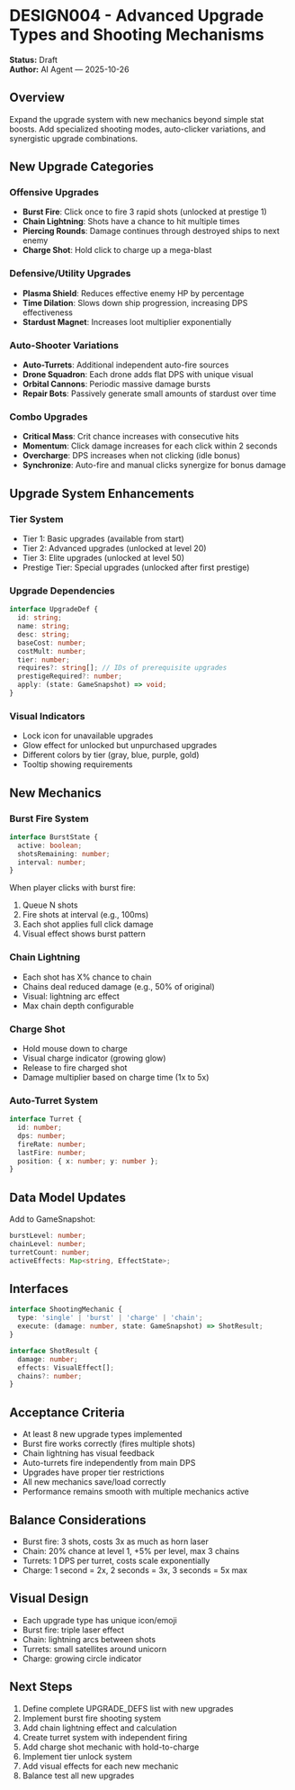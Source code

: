 # DESIGN004 - Advanced Upgrade Types and Shooting Mechanisms

**Status:** Draft  
**Author:** AI Agent — 2025-10-26

## Overview

Expand the upgrade system with new mechanics beyond simple stat boosts. Add specialized shooting modes, auto-clicker variations, and synergistic upgrade combinations.

## New Upgrade Categories

### Offensive Upgrades
- **Burst Fire**: Click once to fire 3 rapid shots (unlocked at prestige 1)
- **Chain Lightning**: Shots have a chance to hit multiple times
- **Piercing Rounds**: Damage continues through destroyed ships to next enemy
- **Charge Shot**: Hold click to charge up a mega-blast

### Defensive/Utility Upgrades
- **Plasma Shield**: Reduces effective enemy HP by percentage
- **Time Dilation**: Slows down ship progression, increasing DPS effectiveness
- **Stardust Magnet**: Increases loot multiplier exponentially

### Auto-Shooter Variations
- **Auto-Turrets**: Additional independent auto-fire sources
- **Drone Squadron**: Each drone adds flat DPS with unique visual
- **Orbital Cannons**: Periodic massive damage bursts
- **Repair Bots**: Passively generate small amounts of stardust over time

### Combo Upgrades
- **Critical Mass**: Crit chance increases with consecutive hits
- **Momentum**: Click damage increases for each click within 2 seconds
- **Overcharge**: DPS increases when not clicking (idle bonus)
- **Synchronize**: Auto-fire and manual clicks synergize for bonus damage

## Upgrade System Enhancements

### Tier System
- Tier 1: Basic upgrades (available from start)
- Tier 2: Advanced upgrades (unlocked at level 20)
- Tier 3: Elite upgrades (unlocked at level 50)
- Prestige Tier: Special upgrades (unlocked after first prestige)

### Upgrade Dependencies
```typescript
interface UpgradeDef {
  id: string;
  name: string;
  desc: string;
  baseCost: number;
  costMult: number;
  tier: number;
  requires?: string[]; // IDs of prerequisite upgrades
  prestigeRequired?: number;
  apply: (state: GameSnapshot) => void;
}
```

### Visual Indicators
- Lock icon for unavailable upgrades
- Glow effect for unlocked but unpurchased upgrades
- Different colors by tier (gray, blue, purple, gold)
- Tooltip showing requirements

## New Mechanics

### Burst Fire System
```typescript
interface BurstState {
  active: boolean;
  shotsRemaining: number;
  interval: number;
}
```

When player clicks with burst fire:
1. Queue N shots
2. Fire shots at interval (e.g., 100ms)
3. Each shot applies full click damage
4. Visual effect shows burst pattern

### Chain Lightning
- Each shot has X% chance to chain
- Chains deal reduced damage (e.g., 50% of original)
- Visual: lightning arc effect
- Max chain depth configurable

### Charge Shot
- Hold mouse down to charge
- Visual charge indicator (growing glow)
- Release to fire charged shot
- Damage multiplier based on charge time (1x to 5x)

### Auto-Turret System
```typescript
interface Turret {
  id: number;
  dps: number;
  fireRate: number;
  lastFire: number;
  position: { x: number; y: number };
}
```

## Data Model Updates

Add to GameSnapshot:
```typescript
burstLevel: number;
chainLevel: number;
turretCount: number;
activeEffects: Map<string, EffectState>;
```

## Interfaces

```typescript
interface ShootingMechanic {
  type: 'single' | 'burst' | 'charge' | 'chain';
  execute: (damage: number, state: GameSnapshot) => ShotResult;
}

interface ShotResult {
  damage: number;
  effects: VisualEffect[];
  chains?: number;
}
```

## Acceptance Criteria

- At least 8 new upgrade types implemented
- Burst fire works correctly (fires multiple shots)
- Chain lightning has visual feedback
- Auto-turrets fire independently from main DPS
- Upgrades have proper tier restrictions
- All new mechanics save/load correctly
- Performance remains smooth with multiple mechanics active

## Balance Considerations

- Burst fire: 3 shots, costs 3x as much as horn laser
- Chain: 20% chance at level 1, +5% per level, max 3 chains
- Turrets: 1 DPS per turret, costs scale exponentially
- Charge: 1 second = 2x, 2 seconds = 3x, 3 seconds = 5x max

## Visual Design

- Each upgrade type has unique icon/emoji
- Burst fire: triple laser effect
- Chain: lightning arcs between shots
- Turrets: small satellites around unicorn
- Charge: growing circle indicator

## Next Steps

1. Define complete UPGRADE_DEFS list with new upgrades
2. Implement burst fire shooting system
3. Add chain lightning effect and calculation
4. Create turret system with independent firing
5. Add charge shot mechanic with hold-to-charge
6. Implement tier unlock system
7. Add visual effects for each new mechanic
8. Balance test all new upgrades
